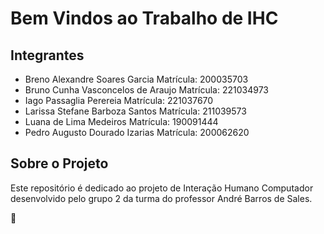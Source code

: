 # Bem Vindos ao Trabalho de IHC

## Integrantes

* Breno Alexandre Soares Garcia Matrícula: 200035703
* Bruno Cunha Vasconcelos de Araujo Matrícula: 221034973
* Iago Passaglia Perereia Matrícula: 221037670
* Larissa Stefane Barboza Santos Matrícula: 211039573
* Luana de Lima Medeiros Matrícula: 190091444
* Pedro Augusto Dourado Izarias Matrícula: 200062620

## Sobre o Projeto

Este repositório é dedicado ao projeto de Interação Humano Computador 
desenvolvido pelo grupo 2 da turma do professor André Barros de Sales.

:snake: